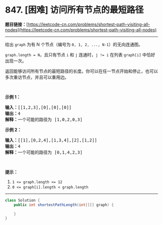 # 847. [困难] 访问所有节点的最短路径

**题目链接：**[https://leetcode-cn.com/problems/shortest-path-visiting-all-nodes](https://leetcode-cn.com/problems/shortest-path-visiting-all-nodes)

---

<div class="content__1Y2H">
 <div class="notranslate">
  <p>给出&nbsp;<code>graph</code>&nbsp;为有 N 个节点（编号为&nbsp;<code>0, 1, 2, ..., N-1</code>）的无向连通图。&nbsp;</p> 
  <p><code>graph.length = N</code>，且只有节点 <code>i</code>&nbsp;和 <code>j</code>&nbsp;连通时，<code>j != i</code>&nbsp;在列表&nbsp;<code>graph[i]</code>&nbsp;中恰好出现一次。</p> 
  <p>返回能够访问所有节点的最短路径的长度。你可以在任一节点开始和停止，也可以多次重访节点，并且可以重用边。</p> 
  <p>&nbsp;</p> 
  <ol> 
  </ol> 
  <p><strong>示例 1：</strong></p> 
  <pre class="language-text"><strong>输入：</strong>[[1,2,3],[0],[0],[0]]
<strong>输出：</strong>4
<strong>解释：</strong>一个可能的路径为 [1,0,2,0,3]</pre> 
  <p><strong>示例 2：</strong></p> 
  <pre class="language-text"><strong>输入：</strong>[[1],[0,2,4],[1,3,4],[2],[1,2]]
<strong>输出：</strong>4
<strong>解释：</strong>一个可能的路径为 [0,1,4,2,3]
</pre> 
  <p>&nbsp;</p> 
  <p><strong>提示：</strong></p> 
  <ol> 
   <li><code>1 &lt;= graph.length &lt;= 12</code></li> 
   <li><code>0 &lt;= graph[i].length &lt;&nbsp;graph.length</code></li> 
  </ol> 
 </div>
</div>

---

```java
class Solution {
    public int shortestPathLength(int[][] graph) {
        
    }
}
```